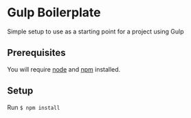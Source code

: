 # Gulp Boilerplate

Simple setup to use as a starting point for a project using Gulp

## Prerequisites

You will require [node](http://nodejs.org) and [npm](https://npmjs.org) installed.

## Setup

Run `$ npm install`
